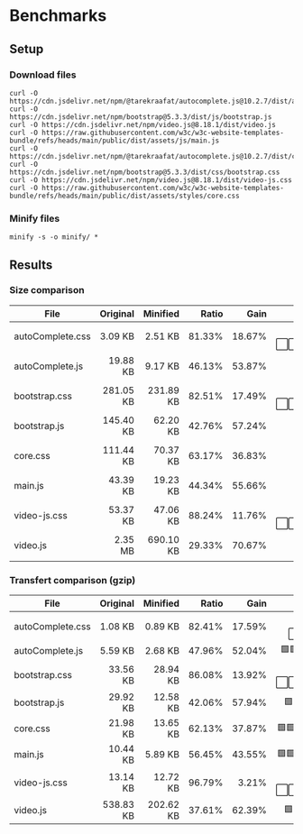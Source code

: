 # Benchmarks

## Setup

### Download files

```
curl -O https://cdn.jsdelivr.net/npm/@tarekraafat/autocomplete.js@10.2.7/dist/autoComplete.js
curl -O https://cdn.jsdelivr.net/npm/bootstrap@5.3.3/dist/js/bootstrap.js
curl -O https://cdn.jsdelivr.net/npm/video.js@8.18.1/dist/video.js
curl -O https://raw.githubusercontent.com/w3c/w3c-website-templates-bundle/refs/heads/main/public/dist/assets/js/main.js
curl -O https://cdn.jsdelivr.net/npm/@tarekraafat/autocomplete.js@10.2.7/dist/css/autoComplete.css
curl -O https://cdn.jsdelivr.net/npm/bootstrap@5.3.3/dist/css/bootstrap.css
curl -O https://cdn.jsdelivr.net/npm/video.js@8.18.1/dist/video-js.css
curl -O https://raw.githubusercontent.com/w3c/w3c-website-templates-bundle/refs/heads/main/public/dist/assets/styles/core.css
```

### Minify files

```
minify -s -o minify/ * 
```

## Results

### Size comparison

| File             |  Original |  Minified |  Ratio |   Gain |          Compression |
|------------------|----------:|----------:|-------:|-------:|---------------------:|
| autoComplete.css |   3.09 KB |   2.51 KB | 81.33% | 18.67% | 🟩🟩⬜️⬜️⬜️⬜️⬜️⬜️⬜️⬜️ |
| autoComplete.js  |  19.88 KB |   9.17 KB | 46.13% | 53.87% | 🟩🟩🟩🟩🟩⬜️⬜️⬜️⬜️⬜️ |
| bootstrap.css    | 281.05 KB | 231.89 KB | 82.51% | 17.49% | 🟩🟩⬜️⬜️⬜️⬜️⬜️⬜️⬜️⬜️ |
| bootstrap.js     | 145.40 KB |  62.20 KB | 42.76% | 57.24% | 🟩🟩🟩🟩🟩🟩⬜️⬜️⬜️⬜️ |
| core.css         | 111.44 KB |  70.37 KB | 63.17% | 36.83% | 🟩🟩🟩🟩⬜️⬜️⬜️⬜️⬜️⬜️ |
| main.js          |  43.39 KB |  19.23 KB | 44.34% | 55.66% | 🟩🟩🟩🟩🟩🟩⬜️⬜️⬜️⬜️ |
| video-js.css     |  53.37 KB |  47.06 KB | 88.24% | 11.76% | 🟩🟩⬜️⬜️⬜️⬜️⬜️⬜️⬜️⬜️ |
| video.js         |   2.35 MB | 690.10 KB | 29.33% | 70.67% | 🟩🟩🟩🟩🟩🟩🟩⬜️⬜️⬜️ | 

### Transfert comparison (gzip)

| File             |   Original |  Minified |  Ratio |   Gain |          Compression |
|------------------|-----------:|----------:|-------:|-------:|---------------------:|
| autoComplete.css |    1.08 KB |   0.89 KB | 82.41% | 17.59% | 🟩🟩⬜️⬜️⬜️⬜️⬜️⬜️⬜️⬜️ |
| autoComplete.js  |    5.59 KB |   2.68 KB | 47.96% | 52.04% | 🟩🟩🟩🟩🟩⬜️⬜️⬜️⬜️⬜️ |
| bootstrap.css    |   33.56 KB |  28.94 KB | 86.08% | 13.92% | 🟩⬜️⬜️⬜️⬜️⬜️⬜️⬜️⬜️⬜️ |
| bootstrap.js     |   29.92 KB |  12.58 KB | 42.06% | 57.94% | 🟩🟩🟩🟩🟩🟩⬜️⬜️⬜️⬜️ |
| core.css         |   21.98 KB |  13.65 KB | 62.13% | 37.87% | 🟩🟩🟩🟩⬜️⬜️⬜️⬜️⬜️⬜️ |
| main.js          |   10.44 KB |   5.89 KB | 56.45% | 43.55% | 🟩🟩🟩🟩⬜️⬜️⬜️⬜️⬜️⬜️ |
| video-js.css     |   13.14 KB |  12.72 KB | 96.79% |  3.21% | 🟩⬜️⬜️⬜️⬜️⬜️⬜️⬜️⬜️⬜️ |
| video.js         |  538.83 KB | 202.62 KB | 37.61% | 62.39% | 🟩🟩🟩🟩🟩🟩⬜️⬜️⬜️⬜️ |
